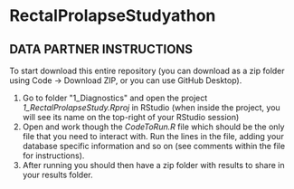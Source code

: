 # RectalProlapseStudyathon

## DATA PARTNER INSTRUCTIONS

To start download this entire repository (you can download as a zip folder using Code -> Download ZIP, or you can use GitHub Desktop). 

1) Go to folder "1_Diagnostics" and open the project <i>1_RectalProlapseStudy.Rproj</i> in RStudio (when inside the project, you will see its name on the top-right of your RStudio session)
2) Open and work though the <i>CodeToRun.R</i> file which should be the only file that you need to interact with. Run the lines in the file, adding your database specific information and so on (see comments within the file for instructions). 
3) After running you should then have a zip folder with results to share in your results folder.

